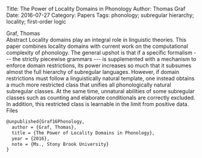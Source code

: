 Title: The Power of Locality Domains in Phonology
Author: Thomas Graf
Date: 2016-07-27
Category: Papers
Tags: phonology; subregular hierarchy; locality; first-order logic

<div markdown class="authors">
Graf, Thomas
</div>

<div markdown class="abstract">
<span id="abstract-title">Abstract</span>
Locality domains play an integral role in linguistic theories.
This paper combines locality domains with current work on the computational complexity of phonology.
The general upshot is that if a specific formalism --- the strictly piecewise grammars --- is supplemented with a mechanism to enforce domain restrictions, its power increases so much that it subsumes almost the full hierarchy of subregular languages.
However, if domain restrictions must follow a linguistically natural template, one instead obtains a much more restricted class that unifies all phonologically natural subregular classes.
At the same time, unnatural abilities of some subregular classes such as counting and elaborate conditionals are correctly excluded.
In addition, this restricted class is learnable in the limit from positive data.
</div>

<div markdown class="files">
<span id="files-title">Files</span>
</div>

~~~latex
@unpublished{Graf16Phonology,
  author = {Graf, Thomas},
  title = {The Power of Locality Domains in Phonology},
  year = {2016},
  note = {Ms., Stony Brook University}
}
~~~
